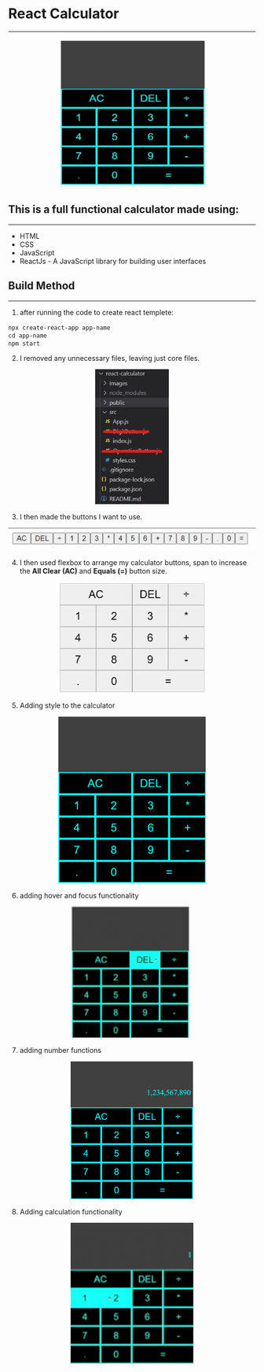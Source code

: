 # React Calculator
---
<p align="center">
<img src="./Images/startinng-calc-img.jpg" width="300">
</p>

## This is a full functional calculator made using:
---
- HTML
- CSS
- JavaScript 
- ReactJs - A JavaScript library for building user interfaces  

## Build Method
---
1. after running the code to create react templete:
```
npx create-react-app app-name
cd app-name
npm start
```
2. I removed any unnecessary files, leaving just core files.
<p align="center">
    <img src="./Images/core-files.jpg" width="150"/>
</p>

3. I then made the buttons I want to use.

<p align="center">
    <img src="./Images/buttons-no-style.jpg">
</p>

4. I then used flexbox to arrange my calculator buttons, span to increase the **All Clear (AC)** and **Equals (=)** button size.

<p align="center">
<img src="./Images/flex-box-buttons.jpg" width="300"/>
</p>

5. Adding style to the calculator

<p align="center">
<img src="./Images/buttons-with-style.jpg" width="300"/>
</p>

6. adding hover and focus functionality

<p align="center">
<img src="./Images/Hover-button.gif" width="250"/>
</p>

7. adding number functions

<p align="center">
<img src="./Images/numbers-working.jpg" width="250"/>
</p>

8. Adding calculation functionality

<p align="center">
<img src="./Images/calculating.gif" width="250"/>
</p>